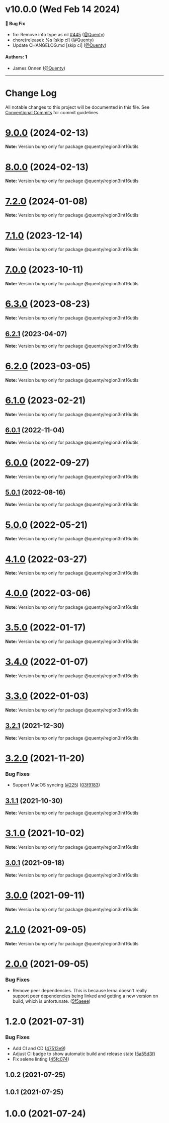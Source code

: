 # v10.0.0 (Wed Feb 14 2024)

#### 🐛 Bug Fix

- fix: Remove info type as nil [#445](https://github.com/Quenty/NevermoreEngine/pull/445) ([@Quenty](https://github.com/Quenty))
- chore(release): %s \[skip ci\] ([@Quenty](https://github.com/Quenty))
- Update CHANGELOG.md \[skip ci\] ([@Quenty](https://github.com/Quenty))

#### Authors: 1

- James Onnen ([@Quenty](https://github.com/Quenty))

---

# Change Log

All notable changes to this project will be documented in this file.
See [Conventional Commits](https://conventionalcommits.org) for commit guidelines.

# [9.0.0](https://github.com/Quenty/NevermoreEngine/compare/@quenty/region3int16utils@8.0.0...@quenty/region3int16utils@9.0.0) (2024-02-13)

**Note:** Version bump only for package @quenty/region3int16utils





# [8.0.0](https://github.com/Quenty/NevermoreEngine/compare/@quenty/region3int16utils@7.2.0...@quenty/region3int16utils@8.0.0) (2024-02-13)

**Note:** Version bump only for package @quenty/region3int16utils





# [7.2.0](https://github.com/Quenty/NevermoreEngine/compare/@quenty/region3int16utils@7.1.0...@quenty/region3int16utils@7.2.0) (2024-01-08)

**Note:** Version bump only for package @quenty/region3int16utils





# [7.1.0](https://github.com/Quenty/NevermoreEngine/compare/@quenty/region3int16utils@7.0.0...@quenty/region3int16utils@7.1.0) (2023-12-14)

**Note:** Version bump only for package @quenty/region3int16utils





# [7.0.0](https://github.com/Quenty/NevermoreEngine/compare/@quenty/region3int16utils@6.3.0...@quenty/region3int16utils@7.0.0) (2023-10-11)

**Note:** Version bump only for package @quenty/region3int16utils





# [6.3.0](https://github.com/Quenty/NevermoreEngine/compare/@quenty/region3int16utils@6.2.1...@quenty/region3int16utils@6.3.0) (2023-08-23)

**Note:** Version bump only for package @quenty/region3int16utils





## [6.2.1](https://github.com/Quenty/NevermoreEngine/compare/@quenty/region3int16utils@6.2.0...@quenty/region3int16utils@6.2.1) (2023-04-07)

**Note:** Version bump only for package @quenty/region3int16utils





# [6.2.0](https://github.com/Quenty/NevermoreEngine/compare/@quenty/region3int16utils@6.1.0...@quenty/region3int16utils@6.2.0) (2023-03-05)

**Note:** Version bump only for package @quenty/region3int16utils





# [6.1.0](https://github.com/Quenty/NevermoreEngine/compare/@quenty/region3int16utils@6.0.1...@quenty/region3int16utils@6.1.0) (2023-02-21)

**Note:** Version bump only for package @quenty/region3int16utils





## [6.0.1](https://github.com/Quenty/NevermoreEngine/compare/@quenty/region3int16utils@6.0.0...@quenty/region3int16utils@6.0.1) (2022-11-04)

**Note:** Version bump only for package @quenty/region3int16utils





# [6.0.0](https://github.com/Quenty/NevermoreEngine/compare/@quenty/region3int16utils@5.0.1...@quenty/region3int16utils@6.0.0) (2022-09-27)

**Note:** Version bump only for package @quenty/region3int16utils





## [5.0.1](https://github.com/Quenty/NevermoreEngine/compare/@quenty/region3int16utils@5.0.0...@quenty/region3int16utils@5.0.1) (2022-08-16)

**Note:** Version bump only for package @quenty/region3int16utils





# [5.0.0](https://github.com/Quenty/NevermoreEngine/compare/@quenty/region3int16utils@4.1.0...@quenty/region3int16utils@5.0.0) (2022-05-21)

**Note:** Version bump only for package @quenty/region3int16utils





# [4.1.0](https://github.com/Quenty/NevermoreEngine/compare/@quenty/region3int16utils@4.0.0...@quenty/region3int16utils@4.1.0) (2022-03-27)

**Note:** Version bump only for package @quenty/region3int16utils





# [4.0.0](https://github.com/Quenty/NevermoreEngine/compare/@quenty/region3int16utils@3.5.0...@quenty/region3int16utils@4.0.0) (2022-03-06)

**Note:** Version bump only for package @quenty/region3int16utils





# [3.5.0](https://github.com/Quenty/NevermoreEngine/compare/@quenty/region3int16utils@3.4.0...@quenty/region3int16utils@3.5.0) (2022-01-17)

**Note:** Version bump only for package @quenty/region3int16utils





# [3.4.0](https://github.com/Quenty/NevermoreEngine/compare/@quenty/region3int16utils@3.3.0...@quenty/region3int16utils@3.4.0) (2022-01-07)

**Note:** Version bump only for package @quenty/region3int16utils





# [3.3.0](https://github.com/Quenty/NevermoreEngine/compare/@quenty/region3int16utils@3.2.1...@quenty/region3int16utils@3.3.0) (2022-01-03)

**Note:** Version bump only for package @quenty/region3int16utils





## [3.2.1](https://github.com/Quenty/NevermoreEngine/compare/@quenty/region3int16utils@3.2.0...@quenty/region3int16utils@3.2.1) (2021-12-30)

**Note:** Version bump only for package @quenty/region3int16utils





# [3.2.0](https://github.com/Quenty/NevermoreEngine/compare/@quenty/region3int16utils@3.1.1...@quenty/region3int16utils@3.2.0) (2021-11-20)


### Bug Fixes

* Support MacOS syncing ([#225](https://github.com/Quenty/NevermoreEngine/issues/225)) ([03f9183](https://github.com/Quenty/NevermoreEngine/commit/03f918392c6a5bdd33f8a17c38de371d1e06c67a))





## [3.1.1](https://github.com/Quenty/NevermoreEngine/compare/@quenty/region3int16utils@3.1.0...@quenty/region3int16utils@3.1.1) (2021-10-30)

**Note:** Version bump only for package @quenty/region3int16utils





# [3.1.0](https://github.com/Quenty/NevermoreEngine/compare/@quenty/region3int16utils@3.0.1...@quenty/region3int16utils@3.1.0) (2021-10-02)

**Note:** Version bump only for package @quenty/region3int16utils





## [3.0.1](https://github.com/Quenty/NevermoreEngine/compare/@quenty/region3int16utils@3.0.0...@quenty/region3int16utils@3.0.1) (2021-09-18)

**Note:** Version bump only for package @quenty/region3int16utils





# [3.0.0](https://github.com/Quenty/NevermoreEngine/compare/@quenty/region3int16utils@2.1.0...@quenty/region3int16utils@3.0.0) (2021-09-11)

**Note:** Version bump only for package @quenty/region3int16utils





# [2.1.0](https://github.com/Quenty/NevermoreEngine/compare/@quenty/region3int16utils@2.0.0...@quenty/region3int16utils@2.1.0) (2021-09-05)

**Note:** Version bump only for package @quenty/region3int16utils





# [2.0.0](https://github.com/Quenty/NevermoreEngine/compare/@quenty/region3int16utils@1.2.0...@quenty/region3int16utils@2.0.0) (2021-09-05)


### Bug Fixes

* Remove peer dependencies. This is because lerna doesn't really support peer dependencies being linked and getting a new version on build, which is unfortunate. ([5f5aeee](https://github.com/Quenty/NevermoreEngine/commit/5f5aeeea8de9975435309e53679f0ef7064f9dd0))





# 1.2.0 (2021-07-31)


### Bug Fixes

* Add CI and CD ([47513e9](https://github.com/Quenty/NevermoreEngine/commit/47513e9b568162707534af132396dd8756947dd3))
* Adjust CI badge to show automatic build and release state ([5a55d3f](https://github.com/Quenty/NevermoreEngine/commit/5a55d3f19bf8d66a760d67da9b56ed47fab74656))
* Fix selene linting ([45fc074](https://github.com/Quenty/NevermoreEngine/commit/45fc07489ee59127ac6582689f19a0e87c1e5b5a))



## 1.0.2 (2021-07-25)



## 1.0.1 (2021-07-25)



# 1.0.0 (2021-07-24)
